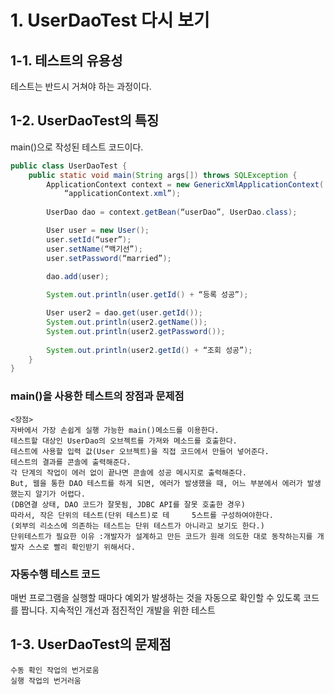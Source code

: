 # 1. UserDaoTest 다시 보기

## 1-1. 테스트의 유용성
테스트는 반드시 거쳐야 하는 과정이다. 

## 1-2. UserDaoTest의 특징
main()으로 작성된 테스트 코드이다.
```java
public class UserDaoTest {
	public static void main(String args[]) throws SQLException {
		ApplicationContext context = new GenericXmlApplicationContext(
			“applicationContext.xml”);
	
		UserDao dao = context.getBean(“userDao”, UserDao.class);

		User user = new User();
		user.setId(“user”);
		user.setName(“백기선”);
		user.setPassword(“married”);
	
		dao.add(user);

		System.out.println(user.getId() + “등록 성공”);

		User user2 = dao.get(user.getId());
		System.out.println(user2.getName());
		System.out.println(user2.getPassword());
	
		System.out.println(user2.getId() + “조회 성공”);
	}
}
```
### main()을 사용한 테스트의 장점과 문제점
	<장점>
	자바에서 가장 손쉽게 실행 가능한 main()메소드를 이용한다.
	테스트할 대상인 UserDao의 오브젝트를 가져와 메소드를 호출한다.
	테스트에 사용할 입력 값(User 오브젝트)을 직접 코드에서 만들어 넣어준다.
	테스트의 결과를 콘솔에 출력해준다.
	각 단계의 작업이 에러 없이 끝나면 콘솔에 성공 메시지로 출력해준다.
	But, 웹을 통한 DAO 테스트를 하게 되면, 에러가 발생했을 때, 어느 부분에서 에러가 발생했는지 알기가 어렵다.
	(DB연결 상태, DAO 코드가 잘못됨, JDBC API를 잘못 호출한 경우)
	따라서, 작은 단위의 테스트(단위 테스트)로 테     5스트를 구성하여야한다.
	(외부의 리소스에 의존하는 테스트는 단위 테스트가 아니라고 보기도 한다.)
	단위테스트가 필요한 이유 :개발자가 설계하고 만든 코드가 원래 의도한 대로 동작하는지를 개발자 스스로 빨리 확인받기 위해서다.

### 자동수행 테스트 코드
매번 프로그램을 실행할 때마다 예외가 발생하는 것을 자동으로 확인할 수 있도록 코드를 짭니다. 지속적인 개선과 점진적인 개발을 위한 테스트

## 1-3. UserDaoTest의 문제점
	수동 확인 작업의 번거로움
	실행 작업의 번거러움
